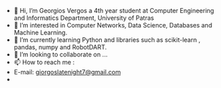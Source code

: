 - 👋 Hi, I’m Georgios Vergos a 4th year student at Computer Engineering and Informatics Department, University of Patras
- 👀 I’m interested in  Computer Networks, Data Science, Databases and Machine Learning.
- 🌱 I’m currently learning Python and libraries such as scikit-learn , pandas, numpy and RobotDART.
- 💞️ I’m looking to collaborate on ...
- 📫 How to reach me :
- E-mail: giorgoslatenight7@gmail.com
- 

<!---
Vergosss/Vergosss is a ✨ special ✨ repository because its `README.md` (this file) appears on your GitHub profile.
You can click the Preview link to take a look at your changes.
--->
